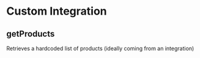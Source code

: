 # Custom Integration

## getProducts

Retrieves a hardcoded list of products (ideally coming from an integration)
